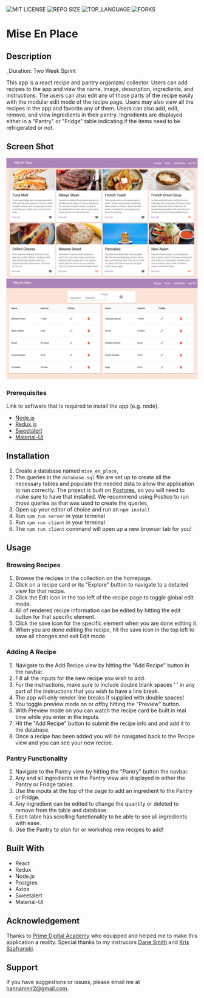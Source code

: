 
![MIT LICENSE](https://img.shields.io/github/license/scottbromander/the_marketplace.svg?style=flat-square)
![REPO SIZE](https://img.shields.io/github/repo-size/scottbromander/the_marketplace.svg?style=flat-square)
![TOP_LANGUAGE](https://img.shields.io/github/languages/top/scottbromander/the_marketplace.svg?style=flat-square)
![FORKS](https://img.shields.io/github/forks/scottbromander/the_marketplace.svg?style=social)

# Mise En Place

## Description

_Duration: Two Week Sprint

This app is a react recipe and pantry organizer/ collector. Users can add recipes to the app and view the name, image, description, ingredients, and instructions. The users can also edit any of those parts of the recipe easily with the modular edit mode of the recipe page. Users may also view all the recipes in the app and favorite any of them. Users can also add, edit, remove, and view ingredients in their pantry. Ingredients are displayed either in a "Pantry" or "Fridge" table indicating if the items need to be refrigerated or not.

## Screen Shot
![Recipe Collection](https://github.com/hannanmir/Mise-En-Place/blob/master/public/images/Screen%20Shot%202020-09-21%20at%203.50.28%20PM.png)
![Pantry](https://github.com/hannanmir/Mise-En-Place/blob/master/public/images/Screen%20Shot%202020-09-21%20at%203.40.35%20PM.png)


### Prerequisites

Link to software that is required to install the app (e.g. node).

- [Node.js](https://nodejs.org/en/)
- [Redux.js](https://redux.js.org/)
- [Sweetalert](https://sweetalert.js.org/)
- [Material-UI](https://material-ui.com/)


## Installation

1. Create a database named `mise_en_place`,
2. The queries in the `database.sql` file are set up to create all the necessary tables and populate the needed data to allow the application to run correctly. The project is built on [Postgres](https://www.postgresql.org/download/), so you will need to make sure to have that installed. We recommend using Postico to run those queries as that was used to create the queries, 
3. Open up your editor of choice and run an `npm install`
4. Run `npm run server` in your terminal
5. Run `npm run client` in your terminal
6. The `npm run client` command will open up a new browser tab for you!

## Usage

### Browsing Recipes
1. Browse the recipes in the collection on the homepage.
2. Click on a recipe card or its "Explore" button to navigate to a detailed view for that recipe.
3. Click the Edit icon in the top left of the recipe page to toggle global edit mode.
4. All of rendered recipe information can be edited by hitting the edit button for that specific element.
5. Click the save icon for the specific element when you are done editing it.
6. When you are done editing the recipe, hit the save icon in the top left to save all changes and exit Edit mode.

### Adding A Recipe
1. Navigate to the Add Recipe view by hitting the "Add Recipe" button in the navbar.
2. Fill all the inputs for the new recipe you wish to add.
3. For the instructions, make sure to include double blank spaces '  ' in any part of the instructions that you wish to have a line break.
4. The app will only render line breaks if supplied with double spaces!
5. You toggle preview mode on or offby hitting the "Preview" button.
6. With Preview mode on you can watch the recipe card be built in real time while you enter in the inputs.
7. Hit the "Add Recipe" button to submit the recipe info and and add it to the database.
8. Once a recipe has been added you will be navigated back to the Recipe view and you can see your new recipe.

### Pantry Functionality
1. Navigate to the Pantry view by hitting the "Pantry" button the navbar.
2. Any and all ingredients in the Pantry view are displayed in either the Pantry or Fridge tables.
3. Use the inputs at the top of the page to add an ingredient to the Pantry or Fridge.
4. Any ingredient can be edited to change the quantity or deleted to remove from the table and database.
5. Each table has scrolling functionality to be able to see all ingredients with ease.
6. Use the Pantry to plan for or workshop new recipes to add!

## Built With

- React
- Redux
- Node.js
- Postgres
- Axios
- Sweetalert
- Material-UI

## Acknowledgement
Thanks to [Prime Digital Academy](www.primeacademy.io) who equipped and helped me to make this application a reality. Special thanks to my instrucors [Dane Smith](https://github.com/DoctorHowser) and [Kris Szafranski](https://github.com/kdszafranski).

## Support
If you have suggestions or issues, please email me at [hannanmir2@gmail.com](mailto:hannanmir2@gmail.com).